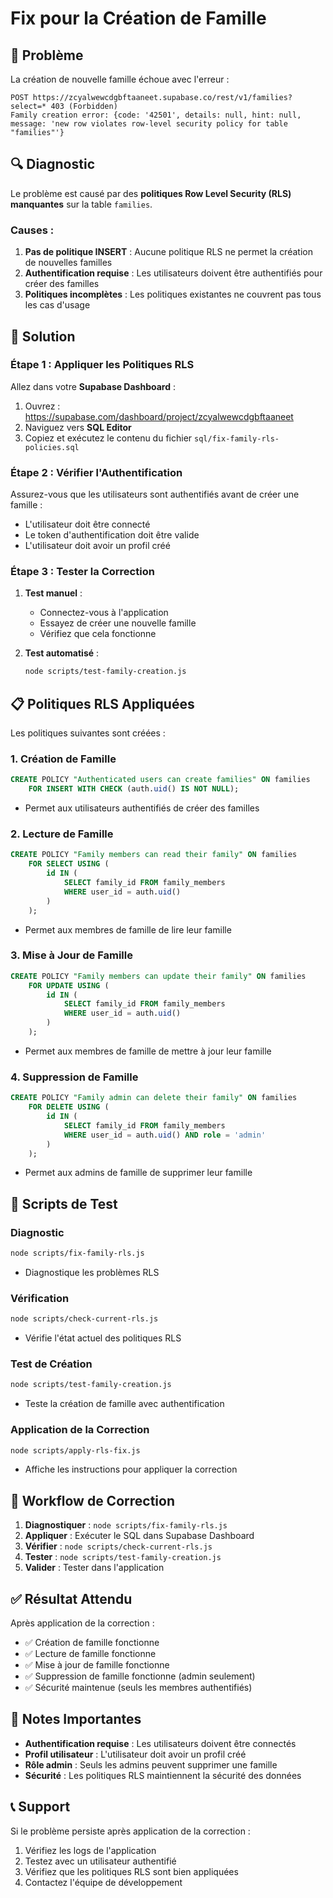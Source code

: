 # Fix pour la Création de Famille

## 🚨 Problème

La création de nouvelle famille échoue avec l'erreur :
```
POST https://zcyalwewcdgbftaaneet.supabase.co/rest/v1/families?select=* 403 (Forbidden)
Family creation error: {code: '42501', details: null, hint: null, message: 'new row violates row-level security policy for table "families"'}
```

## 🔍 Diagnostic

Le problème est causé par des **politiques Row Level Security (RLS) manquantes** sur la table `families`. 

### Causes :
1. **Pas de politique INSERT** : Aucune politique RLS ne permet la création de nouvelles familles
2. **Authentification requise** : Les utilisateurs doivent être authentifiés pour créer des familles
3. **Politiques incomplètes** : Les politiques existantes ne couvrent pas tous les cas d'usage

## 🔧 Solution

### Étape 1 : Appliquer les Politiques RLS

Allez dans votre **Supabase Dashboard** :
1. Ouvrez : https://supabase.com/dashboard/project/zcyalwewcdgbftaaneet
2. Naviguez vers **SQL Editor**
3. Copiez et exécutez le contenu du fichier `sql/fix-family-rls-policies.sql`

### Étape 2 : Vérifier l'Authentification

Assurez-vous que les utilisateurs sont authentifiés avant de créer une famille :
- L'utilisateur doit être connecté
- Le token d'authentification doit être valide
- L'utilisateur doit avoir un profil créé

### Étape 3 : Tester la Correction

1. **Test manuel** :
   - Connectez-vous à l'application
   - Essayez de créer une nouvelle famille
   - Vérifiez que cela fonctionne

2. **Test automatisé** :
   ```bash
   node scripts/test-family-creation.js
   ```

## 📋 Politiques RLS Appliquées

Les politiques suivantes sont créées :

### 1. Création de Famille
```sql
CREATE POLICY "Authenticated users can create families" ON families
    FOR INSERT WITH CHECK (auth.uid() IS NOT NULL);
```
- Permet aux utilisateurs authentifiés de créer des familles

### 2. Lecture de Famille
```sql
CREATE POLICY "Family members can read their family" ON families
    FOR SELECT USING (
        id IN (
            SELECT family_id FROM family_members 
            WHERE user_id = auth.uid()
        )
    );
```
- Permet aux membres de famille de lire leur famille

### 3. Mise à Jour de Famille
```sql
CREATE POLICY "Family members can update their family" ON families
    FOR UPDATE USING (
        id IN (
            SELECT family_id FROM family_members 
            WHERE user_id = auth.uid()
        )
    );
```
- Permet aux membres de famille de mettre à jour leur famille

### 4. Suppression de Famille
```sql
CREATE POLICY "Family admin can delete their family" ON families
    FOR DELETE USING (
        id IN (
            SELECT family_id FROM family_members 
            WHERE user_id = auth.uid() AND role = 'admin'
        )
    );
```
- Permet aux admins de famille de supprimer leur famille

## 🧪 Scripts de Test

### Diagnostic
```bash
node scripts/fix-family-rls.js
```
- Diagnostique les problèmes RLS

### Vérification
```bash
node scripts/check-current-rls.js
```
- Vérifie l'état actuel des politiques RLS

### Test de Création
```bash
node scripts/test-family-creation.js
```
- Teste la création de famille avec authentification

### Application de la Correction
```bash
node scripts/apply-rls-fix.js
```
- Affiche les instructions pour appliquer la correction

## 🔄 Workflow de Correction

1. **Diagnostiquer** : `node scripts/fix-family-rls.js`
2. **Appliquer** : Exécuter le SQL dans Supabase Dashboard
3. **Vérifier** : `node scripts/check-current-rls.js`
4. **Tester** : `node scripts/test-family-creation.js`
5. **Valider** : Tester dans l'application

## ✅ Résultat Attendu

Après application de la correction :
- ✅ Création de famille fonctionne
- ✅ Lecture de famille fonctionne
- ✅ Mise à jour de famille fonctionne
- ✅ Suppression de famille fonctionne (admin seulement)
- ✅ Sécurité maintenue (seuls les membres authentifiés)

## 🚨 Notes Importantes

- **Authentification requise** : Les utilisateurs doivent être connectés
- **Profil utilisateur** : L'utilisateur doit avoir un profil créé
- **Rôle admin** : Seuls les admins peuvent supprimer une famille
- **Sécurité** : Les politiques RLS maintiennent la sécurité des données

## 📞 Support

Si le problème persiste après application de la correction :
1. Vérifiez les logs de l'application
2. Testez avec un utilisateur authentifié
3. Vérifiez que les politiques RLS sont bien appliquées
4. Contactez l'équipe de développement
